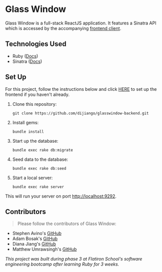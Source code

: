 # Glass Window

Glass Window is a full-stack ReactJS application. It features a Sinatra API which is accessed by the accompanying [frontend client](https://github.com/dijiango/glasswindow-frontend).

## Technologies Used

* Ruby ([Docs](https://www.ruby-lang.org/en/documentation/))
* Sinatra ([Docs](http://sinatrarb.com/documentation.html))

## Set Up
      
For this project, follow the instructions below and click [HERE](https://github.com/dijiango/glasswindow-frontend) to set up the frontend if you haven't already.

1. Clone this repository:
      ```
      git clone https://github.com/dijiango/glasswindow-backend.git
      ```
2. Install gems:
      ```
      bundle install
      ```
3. Start up the database:
      ```
      bundle exec rake db:migrate
      ```
4. Seed data to the database:
      ```
      bundle exec rake db:seed
      ```
5. Start a local server:
      ```
      bundle exec rake server
      ```
This will run your server on port
[http://localhost:9292](http://localhost:9292).

## Contributors
>Please follow the contributors of Glass Window:

* Stephen Avino's [GitHub](https://github.com/stavino)
* Adam Bosak's [GitHub](https://github.com/Bosak3)
* Diana Jiang's [GitHub](https://github.com/dijiango)
* Matthew Umrawsingh's [GitHub](https://github.com/Mumrawsingh)

      
<em>This project was built during phase 3 at Flatiron School's software engineering bootcamp after learning Ruby for 3 weeks.</em>
      
